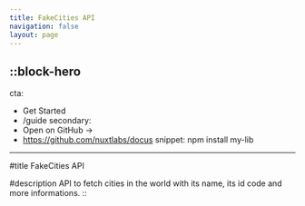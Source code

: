```yaml
---
title: FakeCities API
navigation: false
layout: page
---
```


::block-hero
---
cta:
  - Get Started
  - /guide
secondary:
  - Open on GitHub →
  - https://github.com/nuxtlabs/docus
snippet: npm install my-lib
---

#title
FakeCities API

#description
API to fetch cities in the world with its name, its id code and more informations.
::
